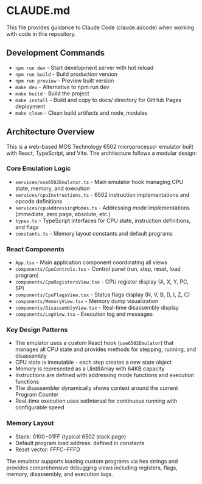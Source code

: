 # CLAUDE.md

This file provides guidance to Claude Code (claude.ai/code) when working with code in this repository.

## Development Commands

- `npm run dev` - Start development server with hot reload
- `npm run build` - Build production version
- `npm run preview` - Preview built version
- `make dev` - Alternative to npm run dev
- `make build` - Build the project
- `make install` - Build and copy to docs/ directory for GitHub Pages deployment
- `make clean` - Clean build artifacts and node_modules

## Architecture Overview

This is a web-based MOS Technology 6502 microprocessor emulator built with React, TypeScript, and Vite. The architecture follows a modular design:

### Core Emulation Logic
- `services/use6502Emulator.ts` - Main emulator hook managing CPU state, memory, and execution
- `services/cpuInstructions.ts` - 6502 instruction implementations and opcode definitions
- `services/cpuAddressingModes.ts` - Addressing mode implementations (immediate, zero page, absolute, etc.)
- `types.ts` - TypeScript interfaces for CPU state, instruction definitions, and flags
- `constants.ts` - Memory layout constants and default programs

### React Components
- `App.tsx` - Main application component coordinating all views
- `components/CpuControls.tsx` - Control panel (run, step, reset, load program)
- `components/CpuRegistersView.tsx` - CPU register display (A, X, Y, PC, SP)
- `components/CpuFlagsView.tsx` - Status flags display (N, V, B, D, I, Z, C)
- `components/MemoryView.tsx` - Memory dump visualization
- `components/DisassemblyView.tsx` - Real-time disassembly display
- `components/LogView.tsx` - Execution log and messages

### Key Design Patterns
- The emulator uses a custom React hook (`use6502Emulator`) that manages all CPU state and provides methods for stepping, running, and disassembly
- CPU state is immutable - each step creates a new state object
- Memory is represented as a Uint8Array with 64KB capacity
- Instructions are defined with addressing mode functions and execution functions
- The disassembler dynamically shows context around the current Program Counter
- Real-time execution uses setInterval for continuous running with configurable speed

### Memory Layout
- Stack: $0100-$01FF (typical 6502 stack page)
- Default program load address: defined in constants
- Reset vector: $FFFC-$FFFD

The emulator supports loading custom programs via hex strings and provides comprehensive debugging views including registers, flags, memory, disassembly, and execution logs.